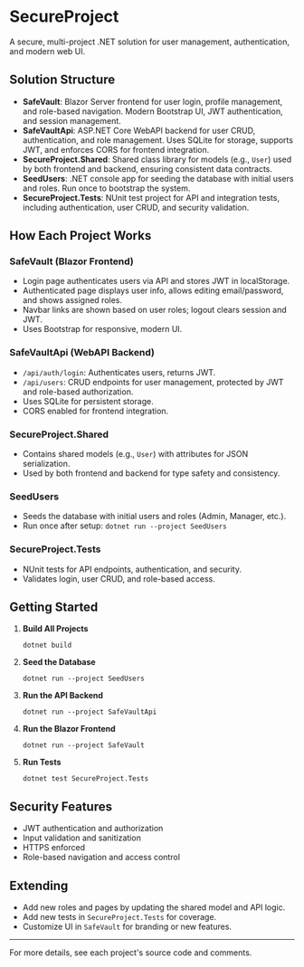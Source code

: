 # SecureProject

A secure, multi-project .NET solution for user management, authentication, and modern web UI.

## Solution Structure

- **SafeVault**: Blazor Server frontend for user login, profile management, and role-based navigation. Modern Bootstrap UI, JWT authentication, and session management.
- **SafeVaultApi**: ASP.NET Core WebAPI backend for user CRUD, authentication, and role management. Uses SQLite for storage, supports JWT, and enforces CORS for frontend integration.
- **SecureProject.Shared**: Shared class library for models (e.g., `User`) used by both frontend and backend, ensuring consistent data contracts.
- **SeedUsers**: .NET console app for seeding the database with initial users and roles. Run once to bootstrap the system.
- **SecureProject.Tests**: NUnit test project for API and integration tests, including authentication, user CRUD, and security validation.

## How Each Project Works

### SafeVault (Blazor Frontend)
- Login page authenticates users via API and stores JWT in localStorage.
- Authenticated page displays user info, allows editing email/password, and shows assigned roles.
- Navbar links are shown based on user roles; logout clears session and JWT.
- Uses Bootstrap for responsive, modern UI.

### SafeVaultApi (WebAPI Backend)
- `/api/auth/login`: Authenticates users, returns JWT.
- `/api/users`: CRUD endpoints for user management, protected by JWT and role-based authorization.
- Uses SQLite for persistent storage.
- CORS enabled for frontend integration.

### SecureProject.Shared
- Contains shared models (e.g., `User`) with attributes for JSON serialization.
- Used by both frontend and backend for type safety and consistency.

### SeedUsers
- Seeds the database with initial users and roles (Admin, Manager, etc.).
- Run once after setup: `dotnet run --project SeedUsers`

### SecureProject.Tests
- NUnit tests for API endpoints, authentication, and security.
- Validates login, user CRUD, and role-based access.

## Getting Started

1. **Build All Projects**
   ```
   dotnet build
   ```
2. **Seed the Database**
   ```
   dotnet run --project SeedUsers
   ```
3. **Run the API Backend**
   ```
   dotnet run --project SafeVaultApi
   ```
4. **Run the Blazor Frontend**
   ```
   dotnet run --project SafeVault
   ```
5. **Run Tests**
   ```
   dotnet test SecureProject.Tests
   ```

## Security Features
- JWT authentication and authorization
- Input validation and sanitization
- HTTPS enforced
- Role-based navigation and access control

## Extending
- Add new roles and pages by updating the shared model and API logic.
- Add new tests in `SecureProject.Tests` for coverage.
- Customize UI in `SafeVault` for branding or new features.

---

For more details, see each project's source code and comments.
